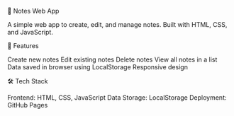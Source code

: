 📝 Notes Web App

A simple web app to create, edit, and manage notes. Built with HTML, CSS, and JavaScript.

🚀 Features

Create new notes
Edit existing notes
Delete notes
View all notes in a list
Data saved in browser using LocalStorage
Responsive design

🛠️ Tech Stack

Frontend: HTML, CSS, JavaScript
Data Storage: LocalStorage
Deployment: GitHub Pages